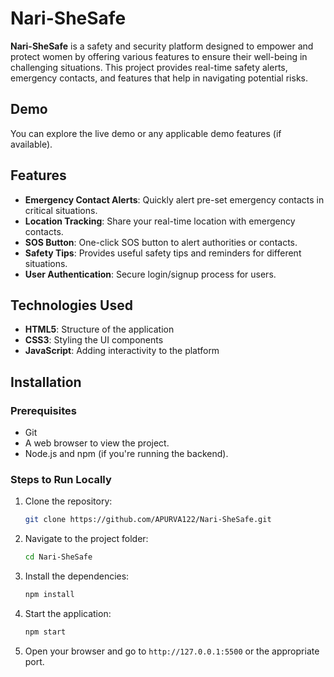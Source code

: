 # Nari-SheSafe

**Nari-SheSafe** is a safety and security platform designed to empower and protect women by offering various features to ensure their well-being in challenging situations. This project provides real-time safety alerts, emergency contacts, and features that help in navigating potential risks.

## Demo

You can explore the live demo or any applicable demo features (if available).

## Features

- **Emergency Contact Alerts**: Quickly alert pre-set emergency contacts in critical situations.
- **Location Tracking**: Share your real-time location with emergency contacts.
- **SOS Button**: One-click SOS button to alert authorities or contacts.
- **Safety Tips**: Provides useful safety tips and reminders for different situations.
- **User Authentication**: Secure login/signup process for users.

## Technologies Used

- **HTML5**: Structure of the application
- **CSS3**: Styling the UI components
- **JavaScript**: Adding interactivity to the platform


## Installation

### Prerequisites

- Git
- A web browser to view the project.
- Node.js and npm (if you're running the backend).

### Steps to Run Locally

1. Clone the repository:
    ```bash
    git clone https://github.com/APURVA122/Nari-SheSafe.git
    ```

2. Navigate to the project folder:
    ```bash
    cd Nari-SheSafe
    ```

3. Install the dependencies:
    ```bash
    npm install
    ```

4. Start the application:
    ```bash
    npm start
    ```

5. Open your browser and go to `http://127.0.0.1:5500` or the appropriate port.
